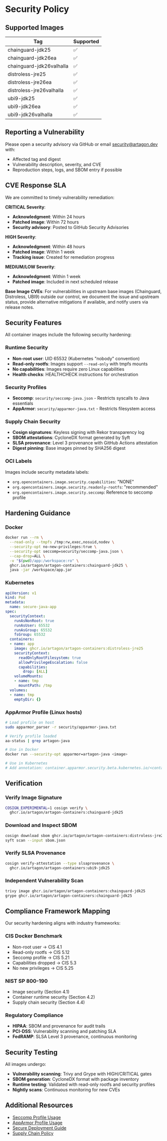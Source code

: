 # Security Policy

## Supported Images

Tag | Supported
--- | ---
chainguard-jdk25 | ✅
chainguard-jdk26ea | ✅
chainguard-jdk26valhalla | ✅
distroless-jre25 | ✅
distroless-jre26ea | ✅
distroless-jre26valhalla | ✅
ubi9-jdk25 | ✅
ubi9-jdk26ea | ✅
ubi9-jdk26valhalla | ✅

## Reporting a Vulnerability

Please open a security advisory via GitHub or email security@artagon.dev with:
- Affected tag and digest
- Vulnerability description, severity, and CVE
- Reproduction steps, logs, and SBOM entry if possible

## CVE Response SLA

We are committed to timely vulnerability remediation:

**CRITICAL Severity**:
- **Acknowledgment**: Within 24 hours
- **Patched image**: Within 72 hours
- **Security advisory**: Posted to GitHub Security Advisories

**HIGH Severity**:
- **Acknowledgment**: Within 48 hours
- **Patched image**: Within 1 week
- **Tracking issue**: Created for remediation progress

**MEDIUM/LOW Severity**:
- **Acknowledgment**: Within 1 week
- **Patched image**: Included in next scheduled release

**Base Image CVEs**: For vulnerabilities in upstream base images (Chainguard, Distroless, UBI9) outside our control, we document the issue and upstream status, provide alternative mitigations if available, and notify users via release notes.

## Security Features

All container images include the following security hardening:

### Runtime Security
- **Non-root user**: UID 65532 (Kubernetes "nobody" convention)
- **Read-only rootfs**: Images support `--read-only` with tmpfs mounts
- **No capabilities**: Images require zero Linux capabilities
- **Health checks**: HEALTHCHECK instructions for orchestration

### Security Profiles
- **Seccomp**: `security/seccomp-java.json` - Restricts syscalls to Java essentials
- **AppArmor**: `security/apparmor-java.txt` - Restricts filesystem access

### Supply Chain Security
- **Cosign signatures**: Keyless signing with Rekor transparency log
- **SBOM attestations**: CycloneDX format generated by Syft
- **SLSA provenance**: Level 3 provenance with GitHub Actions attestation
- **Digest pinning**: Base images pinned by SHA256 digest

### OCI Labels
Images include security metadata labels:
- `org.opencontainers.image.security.capabilities`: "NONE"
- `org.opencontainers.image.security.readonly-rootfs`: "recommended"
- `org.opencontainers.image.security.seccomp`: Reference to seccomp profile

## Hardening Guidance

### Docker

```bash
docker run --rm \
  --read-only --tmpfs /tmp:rw,exec,nosuid,nodev \
  --security-opt no-new-privileges:true \
  --security-opt seccomp=security/seccomp-java.json \
  --cap-drop=ALL \
  -v "$(pwd)/app:/workspace:ro" \
  ghcr.io/artagon/artagon-containers:chainguard-jdk25 \
  java -jar /workspace/app.jar
```

### Kubernetes

```yaml
apiVersion: v1
kind: Pod
metadata:
  name: secure-java-app
spec:
  securityContext:
    runAsNonRoot: true
    runAsUser: 65532
    runAsGroup: 65532
    fsGroup: 65532
  containers:
  - name: app
    image: ghcr.io/artagon/artagon-containers:distroless-jre25
    securityContext:
      readOnlyRootFilesystem: true
      allowPrivilegeEscalation: false
      capabilities:
        drop: [ALL]
    volumeMounts:
    - name: tmp
      mountPath: /tmp
  volumes:
  - name: tmp
    emptyDir: {}
```

### AppArmor Profile (Linux hosts)

```bash
# Load profile on host
sudo apparmor_parser -r security/apparmor-java.txt

# Verify profile loaded
aa-status | grep artagon-java

# Use in Docker
docker run --security-opt apparmor=artagon-java <image>

# Use in Kubernetes
# Add annotation: container.apparmor.security.beta.kubernetes.io/<container-name>: localhost/artagon-java
```

## Verification

### Verify Image Signature

```bash
COSIGN_EXPERIMENTAL=1 cosign verify \
  ghcr.io/artagon/artagon-containers:chainguard-jdk25
```

### Download and Inspect SBOM

```bash
cosign download sbom ghcr.io/artagon/artagon-containers:distroless-jre25 > sbom.json
syft scan --input sbom.json
```

### Verify SLSA Provenance

```bash
cosign verify-attestation --type slsaprovenance \
  ghcr.io/artagon/artagon-containers:ubi9-jdk25
```

### Independent Vulnerability Scan

```bash
trivy image ghcr.io/artagon/artagon-containers:chainguard-jdk25
grype ghcr.io/artagon/artagon-containers:chainguard-jdk25
```

## Compliance Framework Mapping

Our security hardening aligns with industry frameworks:

### CIS Docker Benchmark
- Non-root user → CIS 4.1
- Read-only rootfs → CIS 5.12
- Seccomp profile → CIS 5.21
- Capabilities dropped → CIS 5.3
- No new privileges → CIS 5.25

### NIST SP 800-190
- Image security (Section 4.1)
- Container runtime security (Section 4.2)
- Supply chain security (Section 4.4)

### Regulatory Compliance
- **HIPAA**: SBOM and provenance for audit trails
- **PCI-DSS**: Vulnerability scanning and patching SLA
- **FedRAMP**: SLSA Level 3 provenance, continuous monitoring

## Security Testing

All images undergo:
- **Vulnerability scanning**: Trivy and Grype with HIGH/CRITICAL gates
- **SBOM generation**: CycloneDX format with package inventory
- **Runtime testing**: Validated with read-only rootfs and security profiles
- **Nightly scans**: Continuous monitoring for new CVEs

## Additional Resources

- [Seccomp Profile Usage](../docs/security/seccomp.md)
- [AppArmor Profile Usage](../docs/security/apparmor.md)
- [Secure Deployment Guide](../docs/security/deployment.md)
- [Supply Chain Policy](SUPPLY-CHAIN.md)
